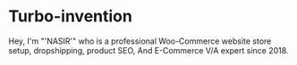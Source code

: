 # Turbo-invention
Hey, I'm "'NASIR'" who is a professional Woo-Commerce website store setup, dropshipping, product SEO, And E-Commerce V/A expert since 2018. 

